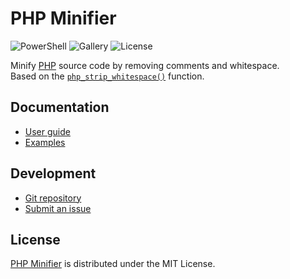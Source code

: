 # PHP Minifier
![PowerShell](https://badgen.net/static/pwsh/%3E%3D7.5/green) ![Gallery](https://badgen.net/static/gallery/v0.1.0/blue) ![License](https://badgen.net/static/license/MIT/blue)

Minify [PHP](https://www.php.net) source code by removing comments and whitespace.  
Based on the [`php_strip_whitespace()`](https://www.php.net/manual/en/function.php-strip-whitespace.php) function.

## Documentation
- [User guide](https://github.com/cedx/php-minifier.ps1/wiki)
- [Examples](https://github.com/cedx/php-minifier.ps1/tree/main/example)

## Development
- [Git repository](https://github.com/cedx/php-minifier.ps1)
- [Submit an issue](https://github.com/cedx/php-minifier.ps1/issues)

## License
[PHP Minifier](https://github.com/cedx/php-minifier.ps1) is distributed under the MIT License.

